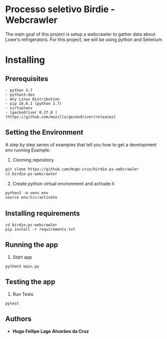 # Processo seletivo Birdie - Webcrawler

The main goal of this project is setup a webcrawler to gather data about Lowe's refrigerators.
For this project, we will be using python and Selenium

# Installing

## Prerequisites

```
- python 3.7
- python3-dev
- Any Linux Distribution
- pip 10.0.1 (python 3.7)
- virtualenv
- [geckodriver 0.27.0 ](https://github.com/mozilla/geckodriver/releases)
```

## Setting the Environment

A step by step series of examples that tell you how to get a development env running
Example:

  1. Clonning repository
```bash
git clone https://github.com/Hugo-cruz/birdie-ps-webcrawler
cd birdie-ps-webcrawler
```

  2. Create python virtual environment and activate it
```python
python3 -m venv env
source env/bin/activate
```

## Installing requirements
```
cd birdie-ps-webcrawler
pip install -r requirements.txt
```


## Running the app
  1. Start app 
```
python3 main.py
```


## Testing the app
  1. Run Tests 
```
pytest
```

## Authors

* **Hugo Fellipe Lage Alvarães da Cruz**